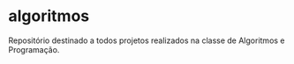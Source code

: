 # algoritmos
Repositório destinado a todos projetos realizados na classe de Algoritmos e Programação.
